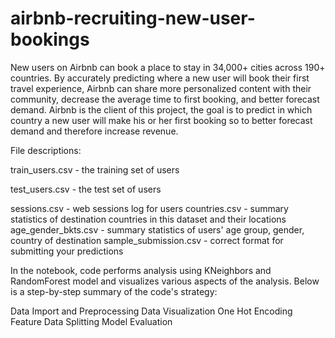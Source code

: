 # airbnb-recruiting-new-user-bookings

New users on Airbnb can book a place to stay in 34,000+ cities across 190+ countries. By accurately predicting where a new user will book their first travel experience, Airbnb can share more personalized content with their community, decrease the average time to first booking, and better forecast demand. Airbnb is the client of this project, the goal is to predict in which country a new user will make his or her first booking so to better forecast demand and therefore increase revenue.

File descriptions:

train_users.csv - the training set of users 

test_users.csv - the test set of users

sessions.csv - web sessions log for users
countries.csv - summary statistics of destination countries in this dataset and their locations
age_gender_bkts.csv - summary statistics of users' age group, gender, country of destination
sample_submission.csv - correct format for submitting your predictions

In the notebook, code performs analysis using KNeighbors and RandomForest model and visualizes various aspects of the analysis. Below is a step-by-step summary of the code's strategy:

Data Import and Preprocessing
Data Visualization
One Hot Encoding Feature
Data Splitting
Model Evaluation
